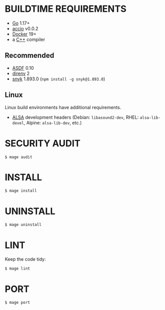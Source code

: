 # BUILDTIME REQUIREMENTS

* [Go](https://golang.org/) 1.17+
* [accio](https://github.com/mcandre/accio) v0.0.2
* [Docker](https://www.docker.com/) 19+
* a [C++](https://en.wikipedia.org/wiki/List_of_compilers#C++_compilers) compiler

## Recommended

* [ASDF](https://asdf-vm.com/) 0.10
* [direnv](https://direnv.net/) 2
* [snyk](https://www.npmjs.com/package/snyk) 1.893.0 (`npm install -g snyk@1.893.0`)

## Linux

Linux build environments have additional requirements.

* [ALSA](https://alsa-project.org/wiki/Main_Page) development headers (Debian: `libasound2-dev`, RHEL: `alsa-lib-devel`, Alpine: `alsa-lib-dev`, etc.)

# SECURITY AUDIT

```console
$ mage audit
```

# INSTALL

```console
$ mage install
```

# UNINSTALL

```console
$ mage uninstall
```

# LINT

Keep the code tidy:

```console
$ mage lint
```

# PORT

```console
$ mage port
```
